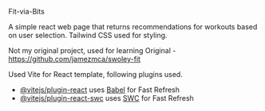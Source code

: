 Fit-via-Bits

A simple react web page that returns recommendations for workouts based on user selection.
Tailwind CSS used for styling.

Not my original project, used for learning
Original - https://github.com/jamezmca/swoley-fit

Used Vite for React template, following plugins used.

- [@vitejs/plugin-react](https://github.com/vitejs/vite-plugin-react/blob/main/packages/plugin-react/README.md) uses [Babel](https://babeljs.io/) for Fast Refresh
- [@vitejs/plugin-react-swc](https://github.com/vitejs/vite-plugin-react-swc) uses [SWC](https://swc.rs/) for Fast Refresh

